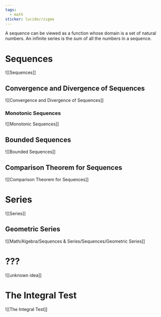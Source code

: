 ```yaml
---
tags:
  - math
sticker: lucide//sigma
---
```

A sequence can be viewed as a function whose domain is a set of natural numbers.
An infinite series is the sum of all the numbers in a sequence.
# Sequences
![[Sequences]]
## Convergence and Divergence of Sequences 
![[Convergence and Divergence of Sequences]]
### Monotonic Sequences
![[Monotonic Sequences]]
## Bounded Sequences
![[Bounded Sequences]]

## Comparison Theorem for Sequences
![[Comparison Theorem for Sequences]]
# Series
![[Series]]
## Geometric Series
![[Math/Algebra/Sequences & Series/Sequences/Geometric Series]]
# ???
![[unknown idea]]
# The Integral Test
![[The Integral Test]]